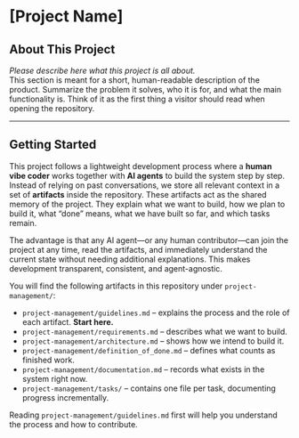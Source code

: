 # [Project Name]

## About This Project
*Please describe here what this project is all about.*  
This section is meant for a short, human-readable description of the product. Summarize the problem it solves, who it is for, and what the main functionality is. Think of it as the first thing a visitor should read when opening the repository.

---

## Getting Started

This project follows a lightweight development process where a **human vibe coder** works together with **AI agents** to build the system step by step.  
Instead of relying on past conversations, we store all relevant context in a set of **artifacts** inside the repository. These artifacts act as the shared memory of the project. They explain what we want to build, how we plan to build it, what “done” means, what we have built so far, and which tasks remain.  

The advantage is that any AI agent—or any human contributor—can join the project at any time, read the artifacts, and immediately understand the current state without needing additional explanations. This makes development transparent, consistent, and agent-agnostic.  

You will find the following artifacts in this repository under `project-management/`:
- `project-management/guidelines.md` – explains the process and the role of each artifact. **Start here.**
- `project-management/requirements.md` – describes what we want to build.
- `project-management/architecture.md` – shows how we intend to build it.
- `project-management/definition_of_done.md` – defines what counts as finished work.
- `project-management/documentation.md` – records what exists in the system right now.
- `project-management/tasks/` – contains one file per task, documenting progress incrementally.

Reading `project-management/guidelines.md` first will help you understand the process and how to contribute.
